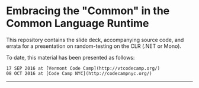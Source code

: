 Embracing the "Common" in the Common Language Runtime
===

This repository contains the slide deck, accompanying source code, and errata for a presentation on random-testing on the CLR (.NET or Mono).

To date, this material has been presented as follows:

    17 SEP 2016 at [Vermont Code Camp](http://vtcodecamp.org/)
    08 OCT 2016 at [Code Camp NYC](http://codecampnyc.org/)

---
